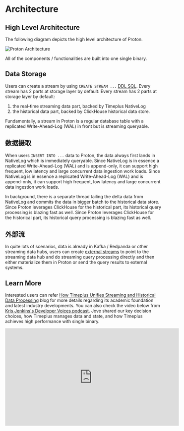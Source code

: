 # Architecture

## High Level Architecture

The following diagram depicts the high level architecture of Proton.

![Proton Architecture](/img/proton-high-level-arch.svg)

All of the components / functionalities are built into one single binary.

## Data Storage

Users can create a stream by using `CREATE STREAM ...` [DDL SQL](proton-create-stream). Every stream has 2 parts at storage layer by default: Every stream has 2 parts at storage layer by default:

1. the real-time streaming data part, backed by Timeplus NativeLog
2. the historical data part, backed by ClickHouse historical data store.

Fundamentally, a stream in Proton is a regular database table with a replicated Write-Ahead-Log (WAL) in front but is streaming queryable.

## 数据摄取

When users `INSERT INTO ...` data to Proton, the data always first lands in NativeLog which is immediately queryable. Since NativeLog is in essence a replicated Write-Ahead-Log (WAL) and is append-only, it can support high frequent, low latency and large concurrent data ingestion work loads. Since NativeLog is in essence a replicated Write-Ahead-Log (WAL) and is append-only, it can support high frequent, low latency and large concurrent data ingestion work loads.

In background, there is a separate thread tailing the delta data from NativeLog and commits the data in bigger batch to the historical data store. Since Proton leverages ClickHouse for the historical part, its historical query processing is blazing fast as well. Since Proton leverages ClickHouse for the historical part, its historical query processing is blazing fast as well.

## 外部流

In quite lots of scenarios, data is already in Kafka / Redpanda or other streaming data hubs, users can create [external streams](external-stream) to point to the streaming data hub and do streaming query processing directly and then either materialize them in Proton or send the query results to external systems.



## Learn More

Interested users can refer [How Timeplus Unifies Streaming and Historical Data Processing](https://www.timeplus.com/post/unify-streaming-and-historical-data-processing) blog for more details regarding its academic foundation and latest industry developments. You can also check the video below from [Kris Jenkins's Developer Voices podcast](https://www.youtube.com/watch?v=TBcWABm8Cro). Jove shared our key decision choices, how Timeplus manages data and state, and how Timeplus achieves high performance with single binary.

<iframe width="560" height="315" src="https://www.youtube.com/embed/QZ0le2WiJiY?si=eF45uwlXvFBpMR14" title="YouTube video player" frameborder="0" allow="accelerometer; autoplay; clipboard-write; encrypted-media; gyroscope; picture-in-picture; web-share" referrerpolicy="strict-origin-when-cross-origin" allowfullscreen></iframe>
